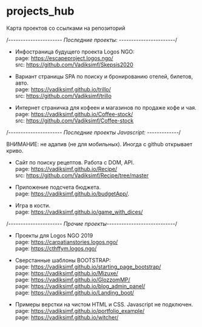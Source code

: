 # projects_hub
Карта проектов со ссылками на репозиторий

/*---------------------- Последние проекты: -----------------------*/

- Инфостраница будущего проекта Logos NGO:<br>
page: https://escapeproject.logos.ngo/<br>
src:  https://github.com/Vadiksimf/Skepsis2020

- Вариант страницы SPA по поиску и бронированию отелей, билетов, авто.<br>
page: https://vadiksimf.github.io/trillo/<br>
src: https://github.com/Vadiksimf/trillo

- Интернет страничка для кофеен и магазинов по продаже кофе и чая.<br>
page: https://vadiksimf.github.io/Coffee-stock/<br>
src:  https://github.com/Vadiksimf/Coffee-stock

/*---------------------- Последние проекты Javascript: -------------*/

ВНИМАНИЕ: не адапив (не для мобильных). Иногда с github открывает криво.

-	Сайт по поиску рецептов. Работа с DOM, API.<br>
page: https://vadiksimf.github.io/Recipe/<br>
src:  https://github.com/Vadiksimf/Recipe/tree/master

- Приложение подсчета бюджета. <br>
page: https://vadiksimf.github.io/budgetApp/.

- Игра в кости.<br>
page: https://vadiksimf.github.io/game_with_dices/


/*---------------------- Прочие проекты----------------------------*/

- Проекты для Logos NGO 2019<br>
page: https://carpatianstories.logos.ngo/<br>
page: https://cthffym.logos.ngo/

- Сверстанные шаблоны BOOTSTRAP:<br>
page: https://vadiksimf.github.io/starting_page_bootstrap/<br>
page: https://vadiksimf.github.io/Mizuxe/<br>
page: https://vadiksimf.github.io/GlozzomMP/<br>
page: https://vadiksimf.github.io/blog_admin_panel/<br>
page: https://vadiksimf.github.io/Landing_boot/

-	Примеры верстки на чистом HTML и CSS. Javascript не подключен.<br>
page: https://vadiksimf.github.io/portfolio_example/<br>
page: https://vadiksimf.github.io/witcher/




